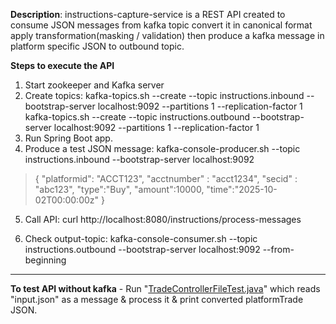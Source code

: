 **Description**: instructions-capture-service is a REST API created to consume JSON messages from kafka topic 
convert it in canonical format
apply transformation(masking / validation)
then produce a kafka message in platform specific JSON to outbound topic.

**Steps to execute the API**
1. Start zookeeper and Kafka server
2. Create topics:
kafka-topics.sh --create --topic instructions.inbound --bootstrap-server localhost:9092 --partitions 1 --replication-factor 1
kafka-topics.sh --create --topic instructions.outbound --bootstrap-server localhost:9092 --partitions 1 --replication-factor 1 
3. Run Spring Boot app. 
4. Produce a test JSON message:
kafka-console-producer.sh --topic instructions.inbound --bootstrap-server localhost:9092
> {
"platformid": "ACCT123",
"acctnumber" : "acct1234",
"secid" : "abc123",
"type":"Buy",
"amount":10000,
"time":"2025-10-02T00:00:00z"
} 

5. Call API:
curl http://localhost:8080/instructions/process-messages

6. Check output-topic:
kafka-console-consumer.sh --topic instructions.outbound --bootstrap-server localhost:9092 --from-beginning

******************
**To test API without kafka** - Run "[TradeControllerFileTest.java](src/test/java/com/example/instructions/controller/TradeControllerFileTest.java)"
which reads "input.json" as a message & process it & print converted platformTrade JSON.
